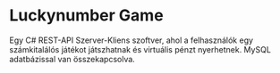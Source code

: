 # Luckynumber Game

Egy C# REST-API Szerver-Kliens szoftver, ahol a felhasználók egy számkitalálós játékot játszhatnak és virtuális pénzt nyerhetnek. MySQL adatbázissal van összekapcsolva.